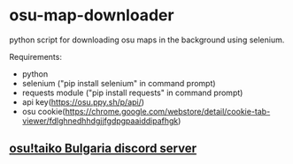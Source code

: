 # osu-map-downloader
python script for downloading osu maps in the background using selenium.

Requirements:
- python
- selenium ("pip install selenium" in command prompt)
- requests module ("pip install requests" in command prompt)
- api key(<https://osu.ppy.sh/p/api/>)
- osu cookie(<https://chrome.google.com/webstore/detail/cookie-tab-viewer/fdlghnedhhdgjjfgdpgpaaiddipafhgk>)




## [osu!taiko Bulgaria discord server](https://discord.gg/ryNtbzqJH4)
